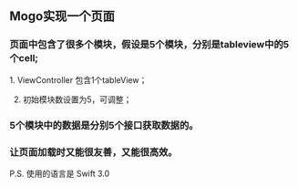 ## Mogo实现一个页面

### 页面中包含了很多个模块，假设是5个模块，分别是tableview中的5个cell;

1. ViewController 包含1个tableView；

2. 初始模块数设置为5，可调整；

### 5个模块中的数据是分别5个接口获取数据的。



### 让页面加载时又能很友善，又能很高效。




P.S. 使用的语言是 Swift 3.0
